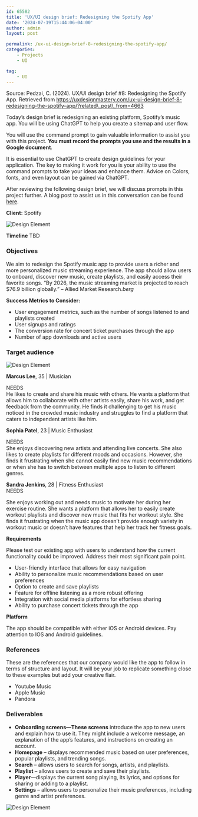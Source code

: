 ```yaml
---
id: 65582
title: 'UX/UI design brief: Redesigning the Spotify App'
date: '2024-07-19T15:44:06-04:00'
author: admin
layout: post

permalink: /ux-ui-design-brief-8-redesigning-the-spotify-app/
categories:
    - Projects
    - UI

tag:
    - UI
---
```


Source: Pedzai, C. (2024). UX/UI design brief #8: Redesigning the Spotify App. Retrieved from https://uxdesignmastery.com/ux-ui-design-brief-8-redesigning-the-spotify-app/?related\_post\_from=4663

Today’s design brief is redesigning an existing platform, Spotify’s music app. You will be using ChatGPT to help you create a sitemap and user flow.

You will use the command prompt to gain valuable information to assist you with this project. **You must record the prompts you use and the results in a Google document**.

It is essential to use ChatGPT to create design guidelines for your application. The key to making it work for you is your ability to use the command prompts to take your ideas and enhance them. Advice on Colors, fonts, and even layout can be gained via ChatGPT.

After reviewing the following design brief, we will discuss prompts in this project further. A blog post to assist us in this conversation can be found [here](https://www.nuggetofjoy.com/how-to-use-chatgpt-for-ui-ux-design-with-25-best-examples-prompt/).

**Client:** Spotify

![Design Element](https://uxdesignmastery.com/wp-content/uploads/2024/05/Spotify_logo.png)

**Timeline** TBD

### Objectives

We aim to redesign the Spotify music app to provide users a richer and more personalized music streaming experience. The app should allow users to onboard, discover new music, create playlists, and easily access their favorite songs. “By 2026, the music streaming market is projected to reach $76.9 billion globally.” – Allied Market Research.*berg*

**Success Metrics to Consider:**

- User engagement metrics, such as the number of songs listened to and playlists created
- User signups and ratings
- The conversion rate for concert ticket purchases through the app
- Number of app downloads and active users

### Target audience

![Design Element](https://uxdesignmastery.com/wp-content/uploads/2023/05/Target-Audience-Food-App-1024x338.png)

**Marcus Lee**, 35 | Musician  

NEEDS  
He likes to create and share his music with others. He wants a platform that allows him to collaborate with other artists easily, share his work, and get feedback from the community. He finds it challenging to get his music noticed in the crowded music industry and struggles to find a platform that caters to independent artists like him.

**Sophia Patel**, 23 | Music Enthusiast

NEEDS  
She enjoys discovering new artists and attending live concerts. She also likes to create playlists for different moods and occasions. However, she finds it frustrating when she cannot easily find new music recommendations or when she has to switch between multiple apps to listen to different genres.

**Sandra Jenkins**, 28 | Fitness Enthusiast  
NEEDS

She enjoys working out and needs music to motivate her during her exercise routine. She wants a platform that allows her to easily create workout playlists and discover new music that fits her workout style. She finds it frustrating when the music app doesn’t provide enough variety in workout music or doesn’t have features that help her track her fitness goals.

**Requirements**

Please test our existing app with users to understand how the current functionality could be improved. Address their most significant pain point.

- User-friendly interface that allows for easy navigation
- Ability to personalize music recommendations based on user preferences
- Option to create and save playlists
- Feature for offline listening as a more robust offering
- Integration with social media platforms for effortless sharing
- Ability to purchase concert tickets through the app

**Platform**

The app should be compatible with either iOS or Android devices. Pay attention to IOS and Android guidelines.

### References

These are the references that our company would like the app to follow in terms of structure and layout. It will be your job to replicate something close to these examples but add your creative flair.

- Youtube Music
- Apple Music
- Pandora

### Deliverables

- **Onboarding screens—These screens** introduce the app to new users and explain how to use it. They might include a welcome message, an explanation of the app’s features, and instructions on creating an account.  
- **Homepage** – displays recommended music based on user preferences, popular playlists, and trending songs.  
- **Search** – allows users to search for songs, artists, and playlists.  
- **Playlist** – allows users to create and save their playlists.  
- **Player**—displays the current song playing, its lyrics, and options for sharing or adding to a playlist.  
- **Settings** – allows users to personalize their music preferences, including genre and artist preferences.

![Design Element](https://uxdesignmastery.com/wp-content/uploads/2023/05/testing-1024x415.png)